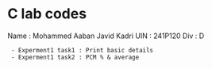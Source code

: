 # C lab codes
Name : Mohammed Aaban Javid Kadri
UIN  : 241P120
Div  : D

     - Experment1 task1 : Print basic details
     - Experment1 task2 : PCM % & average

  
